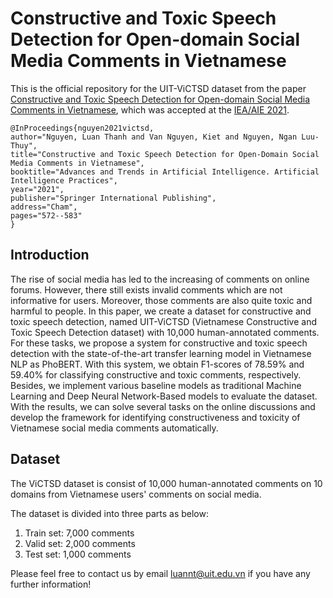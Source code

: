 # Constructive and Toxic Speech Detection for Open-domain Social Media Comments in Vietnamese
This is the official repository for the UIT-ViCTSD dataset from the paper [Constructive and Toxic Speech Detection for Open-domain Social Media Comments in Vietnamese](https://arxiv.org/pdf/2103.10069.pdf), which was accepted at the [IEA/AIE 2021](https://ieaaie2021.wordpress.com/list-of-accepted-papers/).

```
@InProceedings{nguyen2021victsd,
author="Nguyen, Luan Thanh and Van Nguyen, Kiet and Nguyen, Ngan Luu-Thuy",
title="Constructive and Toxic Speech Detection for Open-Domain Social Media Comments in Vietnamese",
booktitle="Advances and Trends in Artificial Intelligence. Artificial Intelligence Practices",
year="2021",
publisher="Springer International Publishing",
address="Cham",
pages="572--583"
}
```

## Introduction

The rise of social media has led to the increasing of comments on online forums. However, there still exists invalid comments which are not informative for users. Moreover, those comments are also quite toxic and harmful to people. In this paper, we create a dataset for constructive and toxic speech detection, named UIT-ViCTSD (Vietnamese Constructive and Toxic Speech Detection dataset) with 10,000 human-annotated comments. For these tasks, we propose a system for constructive and toxic speech detection with the state-of-the-art transfer learning model in Vietnamese NLP as PhoBERT. With this system, we obtain F1-scores of 78.59% and 59.40% for classifying constructive and toxic comments, respectively. Besides, we implement various baseline models as traditional Machine Learning and Deep Neural Network-Based models to evaluate the dataset. With the results, we can solve several tasks on the online discussions and develop the framework for identifying constructiveness and toxicity of Vietnamese social media comments automatically.

## Dataset
The ViCTSD dataset is consist of 10,000 human-annotated comments on 10 domains from Vietnamese users' comments on social media.

The dataset is divided into three parts as below:
1. Train set: 7,000 comments
2. Valid set: 2,000 comments
3. Test set: 1,000 comments

Please feel free to contact us by email luannt@uit.edu.vn if you have any further information!
